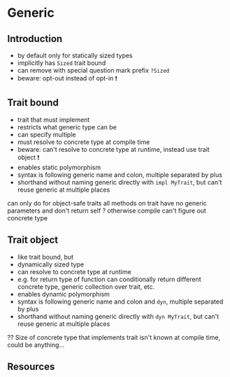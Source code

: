 # Generic



## Introduction

- by default only for statically sized types
- implicitly has `Sized` trait bound
- can remove with special question mark prefix `?Sized`
- beware: opt-out instead of opt-in ❗️



## Trait bound

- trait that must implement
- restricts what generic type can be
- can specify multiple
- must resolve to concrete type at compile time
- beware: can't resolve to concrete type at runtime, instead use trait object ❗️
- enables static polymorphism
- syntax is following generic name and colon, multiple separated by plus
- shorthand without naming generic directly with `impl MyTrait`, but can't reuse generic at multiple places

can only do for object-safe traits
all methods on trait have no generic parameters and don't return self
? otherwise compile can't figure out concrete type



## Trait object

- like trait bound, but
- dynamically sized type
- can resolve to concrete type at runtime
- e.g. for return type of function can conditionally return different concrete type, generic collection over trait, etc.
- enables dynamic polymorphism
- syntax is following generic name and colon and `dyn`, multiple separated by plus
- shorthand without naming generic directly with `dyn MyTrait`, but can't reuse generic at multiple places

?? Size of concrete type that implements trait isn't known at compile time, could be anything...



## Resources
